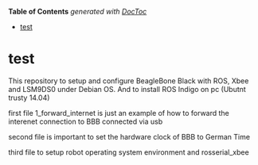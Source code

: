 **Table of Contents**  *generated with [DocToc](http://doctoc.herokuapp.com/)*

- [test](#)


test
====

This repository to setup and configure BeagleBone Black with ROS, Xbee and LSM9DS0 under Debian OS. And to install ROS Indigo on pc (Ubutnt trusty 14.04)

first file 1_forward_internet is just an example of how to forward the interenet connection to BBB connected via usb

second file is important to set the hardware clock of BBB to German Time

third file to setup robot operating system environment and rosserial_xbee
